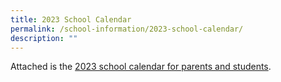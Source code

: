 ```yaml
---
title: 2023 School Calendar
permalink: /school-information/2023-school-calendar/
description: ""
---
```

Attached is the [2023 school calendar for parents and students](/files/2023/2023%20School%20Calendar%20(for%20Parents%20&%20Students).pdf).